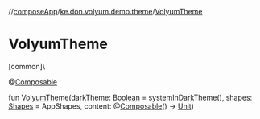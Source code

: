 //[composeApp](../../index.md)/[ke.don.volyum.demo.theme](index.md)/[VolyumTheme](-volyum-theme.md)

# VolyumTheme

[common]\

@[Composable](https://developer.android.com/reference/kotlin/androidx/compose/runtime/Composable.html)

fun [VolyumTheme](-volyum-theme.md)(darkTheme: [Boolean](https://kotlinlang.org/api/core/kotlin-stdlib/kotlin/-boolean/index.html) = systemInDarkTheme(), shapes: [Shapes](https://developer.android.com/reference/kotlin/androidx/compose/material3/Shapes.html) = AppShapes, content: @[Composable](https://developer.android.com/reference/kotlin/androidx/compose/runtime/Composable.html)() -&gt; [Unit](https://kotlinlang.org/api/core/kotlin-stdlib/kotlin/-unit/index.html))